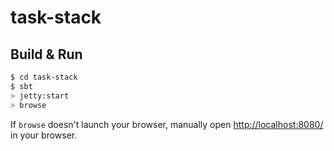 # task-stack #

## Build & Run ##

```sh
$ cd task-stack
$ sbt
> jetty:start
> browse
```

If `browse` doesn't launch your browser, manually open [http://localhost:8080/](http://localhost:8080/) in your browser.

